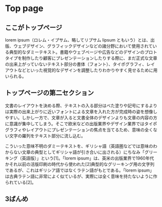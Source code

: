 # Top page


## ここがトップページ

lorem ipsum（ロレム・イプサム、略してリプサム lipsum ともいう）とは、出版、ウェブデザイン、グラフィックデザインなどの諸分野において使用されている典型的なダミーテキスト。書籍やウェブページや広告などのデザインのプロトタイプを制作したり顧客にプレゼンテーションしたりする際に、まだ正式な文章の出来上がっていないテキスト部分の書体（フォント）、タイポグラフィ、レイアウトなどといった視覚的なデザインを調整したりわかりやすく見せるために用いられる。 

## トップページの第二セクション

文書のレイアウトを決める際、テキストの入る部分はべた塗りや記号にするよりは実際の出来上がりに近いフォントによる文章を入れた方が完成時の姿を想像しやすい。しかし一方で、文章が入ると文書全体のデザインよりも文章の内容の方に意識が集中してしまう。そこで欧米などの出版業界やデザイン業界ではタイポグラフィやレイアウトにプレゼンテーションの焦点を当てるため、意味の全くない文字の羅列をテキスト部分に流し込む。

こういった意味不明のダミーテキストを、ギリシャ語（英語圏などでは意味のわからない文章の典型としてギリシャ語が引き合いに出される）にちなみ「グリーキング（英語版）」という[1]。「lorem ipsum」は、英米の出版業界で1960年代かそれ以前の活版印刷の時代から使われた[2]典型的なグリーキング用の文字列であるが、これはギリシア語ではなくラテン語がもとである。「lorem ipsum」は古典ラテン語に非常によく似ているが、実際には全く意味を持たないように作られている[2]。 

## 3ばんめ
